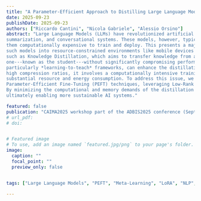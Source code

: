 ```yaml
---
title: "A Parameter-Efficient Approach to Distilling Large Language Models via Meta-Learning"
date: 2025-09-23
publishDate: 2025-09-23
authors: ["Riccardo Cantini", "Nicola Gabriele", "Alessio Orsino"]
abstract: "Large Language Models (LLMs) have revolutionized artificial intelligence, significantly improving performance in tasks such as machine translation, 
summarization, and conversational systems. These models, however, typically consist of hundreds of millions or even billions of parameters, making 
them computationally expensive to train and deploy. This presents a major challenge, especially when considering the growing demand to integrate 
such models into resource-constrained environments like mobile devices or embedded systems. To address this issue, model compression techniques have become essential, 
such as Knowledge Distillation, which aims to transfer knowledge from a complex model---referred to as the teacher---to a more compact, computationally efficient 
one---known as the student---without significantly compromising performance. Moreover, recent studies have shown that meta-learning techniques, 
particularly *learning-to-teach* frameworks, can enhance the distillation process. However, while knowledge distillation via meta-learning is especially effective under
high compression ratios, it involves a computationally intensive training process to optimize the teacher’s parameters for effective knowledge transfer, leading to 
substantial resource and energy consumption. To address this issue, we propose a resource-efficient distillation framework that integrates meta-learning with 
Parameter-Efficient Fine-Tuning (PEFT) techniques, leveraging Low-Rank Adaptation (LoRA) for the teacher's meta-update. 
By minimizing the computational and memory demands of the distillation process, our approach reduces energy consumption without compromising model performance, 
ultimately enabling more sustainable AI systems." 

featured: false
publication: "CAIMA2025 workshop part of the ADBIS2025 conference (September 23-26, 2025 - Tampere)"
# url_pdf:
# doi:


# Featured image
# To use, add an image named `featured.jpg/png` to your page's folder. 
image:
  caption: ""
  focal_point: ""
  preview_only: false


tags: ["Large Language Models", "PEFT", "Meta-Learning", "LoRA", "NLP", "Sustainable AI"]

---
```

